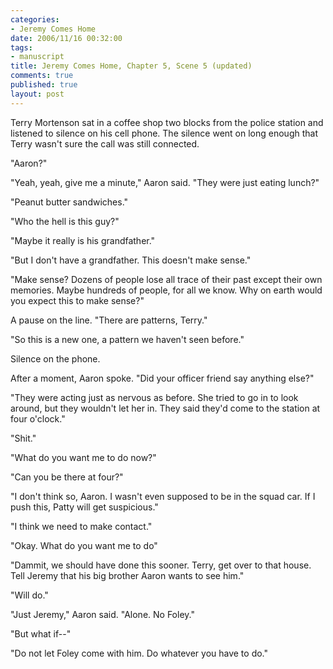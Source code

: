 ```yaml
--- 
categories: 
- Jeremy Comes Home
date: 2006/11/16 00:32:00
tags: 
- manuscript
title: Jeremy Comes Home, Chapter 5, Scene 5 (updated)
comments: true
published: true
layout: post
---
```


Terry Mortenson sat in a coffee shop two blocks from the police station and listened to silence on his cell phone.  The silence went on long enough that Terry wasn't sure the call was still connected.

"Aaron?"

"Yeah, yeah, give me a minute," Aaron said.  "They were just eating lunch?"

"Peanut butter sandwiches."

"Who the hell is this guy?"

"Maybe it really is his grandfather."

"But I don't have a grandfather.  This doesn't make sense."

"Make sense?  Dozens of people lose all trace of their past except their own memories.  Maybe hundreds of people, for all we know.  Why on earth would you expect this to make sense?"

A pause on the line.  "There are patterns, Terry."

"So this is a new one, a pattern we haven't seen before."

Silence on the phone.

After a moment, Aaron spoke.  "Did your officer friend say anything else?"

"They were acting just as nervous as before.  She tried to go in to look around, but they wouldn't let her in.  They said they'd come to the station at four o'clock."

"Shit."

"What do you want me to do now?"

"Can you be there at four?"

"I don't think so, Aaron.  I wasn't even supposed to be in the squad car.  If I push this, Patty will get suspicious."

"I think we need to make contact."

"Okay.  What do you want me to do"

"Dammit, we should have done this sooner.  Terry, get over to that house.  Tell Jeremy that his big brother Aaron wants to see him."

"Will do."

"Just Jeremy," Aaron said.  "Alone.  No Foley."

"But what if--"

"Do not let Foley come with him.  Do whatever you have to do."
